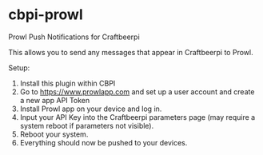 # cbpi-prowl
Prowl Push Notifications for Craftbeerpi

This allows you to send any messages that appear in Craftbeerpi to Prowl.

Setup:

1. Install this plugin within CBPI
2. Go to https://www.prowlapp.com and set up a user account and create a new app API Token
3. Install Prowl app on your device and log in.
4. Input your API Key into the Craftbeerpi parameters page (may require a system reboot if parameters not visible).
5. Reboot your system.
6. Everything should now be pushed to your devices.

